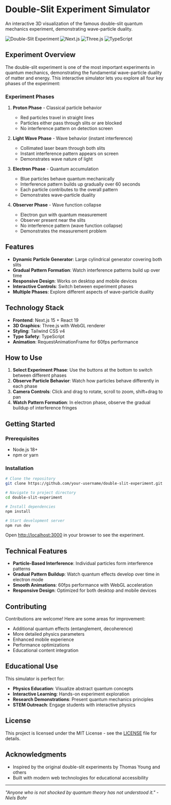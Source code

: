 # Double-Slit Experiment Simulator

An interactive 3D visualization of the famous double-slit quantum mechanics experiment, demonstrating wave-particle duality.

![Double-Slit Experiment](https://img.shields.io/badge/Physics-Quantum%20Mechanics-blue) ![Next.js](https://img.shields.io/badge/Next.js-15-black) ![Three.js](https://img.shields.io/badge/Three.js-3D%20Graphics-orange) ![TypeScript](https://img.shields.io/badge/TypeScript-Enabled-blue)

## Experiment Overview

The double-slit experiment is one of the most important experiments in quantum mechanics, demonstrating the fundamental wave-particle duality of matter and energy. This interactive simulator lets you explore all four key phases of the experiment:

### Experiment Phases

1. **Proton Phase** - Classical particle behavior
   - Red particles travel in straight lines
   - Particles either pass through slits or are blocked
   - No interference pattern on detection screen

2. **Light Wave Phase** - Wave behavior (instant interference)
   - Collimated laser beam through both slits
   - Instant interference pattern appears on screen
   - Demonstrates wave nature of light

3. **Electron Phase** - Quantum accumulation 
   - Blue particles behave quantum mechanically
   - Interference pattern builds up gradually over 60 seconds
   - Each particle contributes to the overall pattern
   - Demonstrates wave-particle duality

4. **Observer Phase** - Wave function collapse
   - Electron gun with quantum measurement
   - Observer present near the slits
   - No interference pattern (wave function collapse)
   - Demonstrates the measurement problem

## Features

- **Dynamic Particle Generator**: Large cylindrical generator covering both slits
- **Gradual Pattern Formation**: Watch interference patterns build up over time
- **Responsive Design**: Works on desktop and mobile devices
- **Interactive Controls**: Switch between experiment phases
- **Multiple Phases**: Explore different aspects of wave-particle duality

## Technology Stack

- **Frontend**: Next.js 15 + React 19
- **3D Graphics**: Three.js with WebGL renderer
- **Styling**: Tailwind CSS v4
- **Type Safety**: TypeScript
- **Animation**: RequestAnimationFrame for 60fps performance

## How to Use

1. **Select Experiment Phase**: Use the buttons at the bottom to switch between different phases
2. **Observe Particle Behavior**: Watch how particles behave differently in each phase
3. **Camera Controls**: Click and drag to rotate, scroll to zoom, shift+drag to pan
4. **Watch Pattern Formation**: In electron phase, observe the gradual buildup of interference fringes

## Getting Started

### Prerequisites

- Node.js 18+ 
- npm or yarn

### Installation

```bash
# Clone the repository
git clone https://github.com/your-username/double-slit-experiment.git

# Navigate to project directory
cd double-slit-experiment

# Install dependencies
npm install

# Start development server
npm run dev
```

Open [http://localhost:3000](http://localhost:3000) in your browser to see the experiment.

## Technical Features

- **Particle-Based Interference**: Individual particles form interference patterns
- **Gradual Pattern Buildup**: Watch quantum effects develop over time in electron mode
- **Smooth Animations**: 60fps performance with WebGL acceleration
- **Responsive Design**: Optimized for both desktop and mobile devices

## Contributing

Contributions are welcome! Here are some areas for improvement:

- Additional quantum effects (entanglement, decoherence)
- More detailed physics parameters
- Enhanced mobile experience
- Performance optimizations
- Educational content integration

## Educational Use

This simulator is perfect for:

- **Physics Education**: Visualize abstract quantum concepts
- **Interactive Learning**: Hands-on experiment exploration  
- **Research Demonstrations**: Present quantum mechanics principles
- **STEM Outreach**: Engage students with interactive physics

## License

This project is licensed under the MIT License - see the [LICENSE](LICENSE) file for details.

## Acknowledgments

- Inspired by the original double-slit experiments by Thomas Young and others
- Built with modern web technologies for educational accessibility

---

*"Anyone who is not shocked by quantum theory has not understood it." - Niels Bohr*
